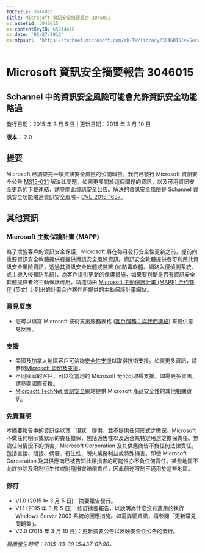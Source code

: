 ```yaml
---
TOCTitle: 3046015
Title: Microsoft 資訊安全摘要報告 3046015
ms:assetid: 3046015
ms:contentKeyID: 65014410
ms:date: '05/27/2016'
ms:mtpsurl: 'https://technet.microsoft.com/zh-TW/library/3046015(v=Security.10)'
---
```


Microsoft 資訊安全摘要報告 3046015
==================================

Schannel 中的資訊安全風險可能會允許資訊安全功能略過
---------------------------------------------------

發行日期：2015 年 3 月 5 日 | 更新日期：2015 年 3 月 10 日

**版本：**  2.0

提要
----

<span id="sectionToggle0"></span>
Microsoft 已調查完一項資訊安全風險的公開報告。我們已發行 Microsoft 資訊安全公告 [MS15-031](https://technet.microsoft.com/zh-tw/library/security/ms15-031) 解決此問題。如需更多關於這個問題的資訊，以及可用資訊安全更新的下載連結，請參閱此資訊安全公告。解決的資訊安全風險是 Schannel 資訊安全功能略過資訊安全風險 - [CVE-2015-1637](https://www.cve.mitre.org/cgi-bin/cvename.cgi?name=cve-2015-1637)。

其他資訊
--------

<span id="sectionToggle1"></span>
### Microsoft 主動保護計畫 (MAPP)

為了增強客戶的資訊安全保護，Microsoft 將在每月發行安全性更新之前，提前向重要資訊安全軟體提供者提供資訊安全風險資訊。資訊安全軟體提供者可利用此資訊安全風險資訊，透過其資訊安全軟體或裝置 (如防毒軟體、網路入侵偵測系統、或主機入侵預防系統)，為客戶提供更新的保護措施。如果要判斷是否有資訊安全軟體提供者的主動保護可用，請造訪由 [Microsoft 主動保護計畫 (MAPP) 合作夥伴](https://technet.microsoft.com/zh-tw/security/dn467918) (英文) 上列出的計畫合作夥伴所提供的主動保護計畫網站。

### 意見反應

-   您可以填寫 Microsoft 技術支援服務表格 ([客戶服務：與我們連絡](https://support.microsoft.com/kb/?scid=sw;en;1257&amp;showpage=1&amp;ws=technet&amp;sd=tech)) 來提供意見反應。

### 支援

-   美國及加拿大地區客戶可洽詢[安全性支援](https://go.microsoft.com/fwlink/?linkid=21131)以取得技術支援。如需更多資訊，請參閱[Microsoft 說明及支援](https://support.microsoft.com/?ln=zh-tw)。
-   不同國家的客戶，可以從當地的 Microsoft 分公司取得支援。如需更多資訊，請參閱[國際支援](https://go.microsoft.com/fwlink/?linkid=21155)。
-   [Microsoft TechNet 資訊安全](https://technet.microsoft.com/zh-tw/security/default.aspx)網站提供 Microsoft 產品安全性的其他相關資訊。

### 免責聲明

本摘要報告中的資訊係以其「現狀」提供，並不提供任何形式之擔保。Microsoft 不做任何明示或默示的責任擔保，包括適售性以及適合某特定用途之擔保責任。無論任何情況下的損害，Microsoft Corporation 及其供應商皆不負任何法律責任，包括直接、間接、偶發、衍生性、所失業務利益或特殊損害。即使 Microsoft Corporation 及其供應商已被告知此類損害的可能性亦不負任何責任。某些地區不允許排除及限制衍生性或附隨損害賠償責任，因此前述限制不適用於這些地區。

### 修訂

-   V1.0 (2015 年 3 月 5 日)：摘要報告發行。
-   V1.1 (2015 年 3 月 5 日)：修訂摘要報告，以說明為什麼沒有適用於執行 Windows Server 2003 系統的因應措施。如需詳細資訊，請參閱「更新常見問題集」。
-   V2.0 (2015 年 3 月 10 日)：更新摘要公告以反映安全性公告的發行。

*頁面產生時間：2015-03-09 15:43Z-07:00。*
